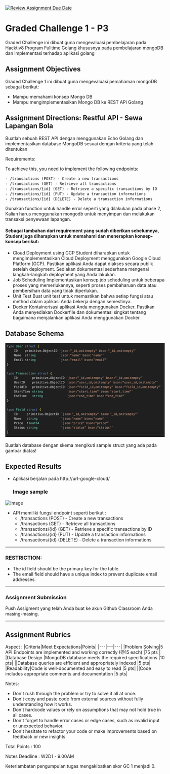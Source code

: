 [![Review Assignment Due Date](https://classroom.github.com/assets/deadline-readme-button-24ddc0f5d75046c5622901739e7c5dd533143b0c8e959d652212380cedb1ea36.svg)](https://classroom.github.com/a/GMrD03Jz)
# Graded Challenge 1 - P3

Graded Challenge ini dibuat guna mengevaluasi pembelajaran pada Hacktiv8 Program Fulltime Golang khususnya pada pembelajaran mongoDB dan implementasi terhadap aplikasi golang

## Assignment Objectives
Graded Challenge 1 ini dibuat guna mengevaluasi pemahaman mongoDB sebagai berikut:

- Mampu memahami konsep Mongo DB
- Mampu mengimplementasikan Mongo DB ke REST APi Golang

## Assignment Directions: Restful API - Sewa Lapangan Bola
Buatlah sebuah REST API dengan menggunakan Echo Golang dan implementasikan database MongoDB sesuai dengan kriteria yang telah ditentukan

Requirements:

To achieve this, you need to implement the following endpoints:

	- /transactions (POST) - Create a new transactions
	- /transactions (GET) - Retrieve all transactions
	- /transactions/{id} (GET) - Retrieve a specific transactions by ID
	- /transactions/{id} (PUT) - Update a transaction informations
	- /transactions/{id} (DELETE) - Delete a transaction informations

Gunakan function untuk handle error seperti yang dilakukan pada phase 2, Kalian harus menggunakan mongodb untuk menyimpan dan melakukan transaksi penyewaan lapangan.

#### Sebagai tambahan dari requirement yang sudah diberikan sebelumnya, Student juga diharapkan untuk memahami dan menerapkan konsep-konsep berikut:
- Cloud Deployment using GCP
Student diharapkan untuk mengimplementasikan Cloud Deployment menggunakan Google Cloud Platform (GCP).
Pastikan aplikasi Anda dapat diakses secara publik setelah deployment.
Sediakan dokumentasi sederhana mengenai langkah-langkah deployment yang Anda lakukan.
- Job Scheduling
Implementasikan konsep job scheduling untuk beberapa proses yang memerlukannya, seperti proses pembaharuan data atau pembersihan data yang tidak diperlukan.
- Unit Test
Buat unit test untuk memastikan bahwa setiap fungsi atau method dalam aplikasi Anda bekerja dengan semestinya.
- Docker
Kontainerisasi aplikasi Anda menggunakan Docker.
Pastikan Anda menyediakan Dockerfile dan dokumentasi singkat tentang bagaimana menjalankan aplikasi Anda menggunakan Docker.


## Database Schema
![Alt text](db.png)

Buatlah database dengan skema mengikuti sample struct yang ada pada gambar diatas!

## Expected Results

- Aplikasi berjalan pada http://url-google-cloud/
  ### Image sample
<img width="627" alt="image" src="https://github.com/H8-FTGO-P3/FTGO-P3-V1-GC1/assets/134502566/77ab65da-3aeb-453a-8fbe-b9bd84935105">

- API memiliki fungsi endpoint seperti berikut :
	- /transactions (POST) - Create a new transactions
	- /transactions (GET) - Retrieve all transactions
	- /transactions/{id} (GET) - Retrieve a specific transactions by ID
	- /transactions/{id} (PUT) - Update a transaction informations
	- /transactions/{id} (DELETE) - Delete a transaction informations

----------

### RESTRICTION:
- The id field should be the primary key for the table.
- The email field should have a unique index to prevent duplicate email addresses.


---------- 

###  Assignment Submission

Push Assigment yang telah Anda buat ke akun Github Classroom Anda masing-masing.

----------

## Assignment Rubrics

Aspect : 
|Criteria|Meet Expectations|Points|
|---|---|---|
|Problem Solving|5 API Endpoints are implemented and working correctly (@15 each) |75 pts |
|Database Design |MongoDB database meets the required specifications |10 pts|
||Database queries are efficient and appropriately indexed |5 pts|
|Readability|Code is well-documented and easy to read |5 pts|
||Code includes appropriate comments and documentation |5 pts|


Notes:
- Don't rush through the problem or try to solve it all at once.
- Don't copy and paste code from external sources without fully understanding how it works.
- Don't hardcode values or rely on assumptions that may not hold true in all 
cases.
- Don't forget to handle error cases or edge cases, such as invalid input or unexpected behavior.
- Don't hesitate to refactor your code or make improvements based on feedback or new insights.



Total Points : 100

Notes Deadline : W2D1 - 9.00AM

Keterlambatan pengumpulan tugas mengakibatkan skor GC 1 menjadi 0.
